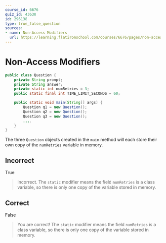 ```yaml
---
course_id: 6676
quiz_id: 43630
id: 296138
type: true_false_question
sources:
- name: Non-Access Modifiers
  url: https://learning.flatironschool.com/courses/6676/pages/non-access-modifiers
---
```


# Non-Access Modifiers

```java
public class Question {
    private String prompt;
    private String answer;
    private static int numRetries = 3;
    public static final int TIME_LIMIT_SECONDS = 60;

    public static void main(String[] args) {
        Question q1 = new Question();
        Question q2 = new Question();
        Question q3 = new Question();
        ....
    }
}
```

The three `Question` objects created in the `main` method will each store their own copy of the `numRetries` variable in memory.

## Incorrect

True

> Incorrect.  The `static` modifier means the field `numRetries` is a class variable,
> so there is only one copy of the variable stored in memory.


## Correct

False

> You are correct!  The `static` modifier means the field `numRetries` is a class variable,
> so there is only one copy of the variable stored in memory.
